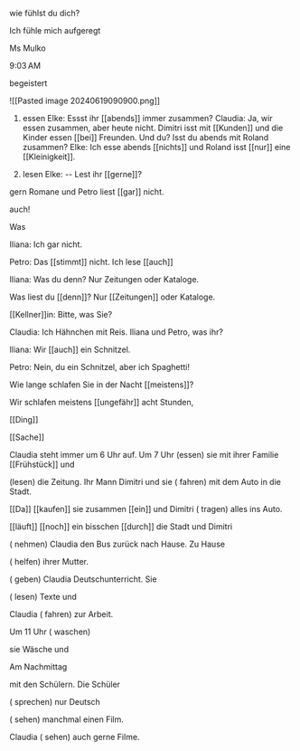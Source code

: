wie fühlst du dich?

Ich fühle mich aufgeregt

Ms Mulko

9:03 AM

begeistert

![[Pasted image 20240619090900.png]]


1. essen Elke: Essst ihr [[abends]] immer zusammen?
Claudia:
Ja, wir essen zusammen, aber heute nicht. Dimitri isst
mit [[Kunden]] und die Kinder essen [[bei]] Freunden. Und du?
Isst du abends mit Roland zusammen?
Elke: Ich esse abends [[nichts]] und Roland isst [[nur]] eine [[Kleinigkeit]].


2. lesen Elke: 
-- Lest ihr [[gerne]]?

gern Romane und Petro liest [[gar]] nicht.

auch!

Was

Iliana: Ich gar nicht.

Petro: Das [[stimmt]] nicht. Ich lese [[auch]]

Iliana: Was du denn? Nur Zeitungen oder Kataloge.


Was liest du [[denn]]? Nur [[Zeitungen]] oder Kataloge.



[[Kellner]]in: Bitte, was Sie?

Claudia: Ich Hähnchen mit Reis. Iliana und Petro, was ihr?

Iliana: Wir [[auch]] ein Schnitzel.

Petro: Nein, du ein Schnitzel, aber ich Spaghetti!


Wie lange schlafen Sie in der Nacht [[meistens]]?


Wir schlafen meistens [[ungefähr]] acht Stunden,


[[Ding]]

[[Sache]]


Claudia steht immer um 6 Uhr auf. Um 7 Uhr (essen) sie mit ihrer Familie [[Frühstück]] und

(lesen) die Zeitung. Ihr Mann Dimitri und sie ( fahren) mit dem Auto in die Stadt.

[[Da]] [[kaufen]] sie zusammen [[ein]] und Dimitri ( tragen) alles ins Auto.

[[läuft]] [[noch]] ein bisschen [[durch]] die Stadt und Dimitri

( nehmen) Claudia den Bus zurück nach Hause. Zu Hause

( helfen) ihrer Mutter.

( geben) Claudia Deutschunterricht. Sie

( lesen) Texte und

Claudia ( fahren) zur Arbeit.

Um 11 Uhr ( waschen)

sie Wäsche und

Am Nachmittag

mit den Schülern. Die Schüler

( sprechen) nur Deutsch

( sehen) manchmal einen Film.

Claudia ( sehen) auch gerne Filme.